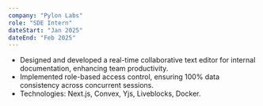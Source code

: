 ```yaml
---
company: "Pylon Labs"
role: "SDE Intern"
dateStart: "Jan 2025"
dateEnd: "Feb 2025"
---
```


 - Designed and developed a real-time collaborative text editor for internal documentation, enhancing team productivity.
 - Implemented role-based access control, ensuring 100% data consistency across concurrent sessions.
 - Technologies: Next.js, Convex, Yjs, Liveblocks, Docker.